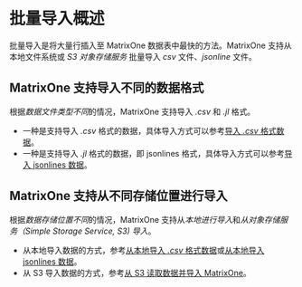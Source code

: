 # 批量导入概述

批量导入是将大量行插入至 MatrixOne 数据表中最快的方法。MatrixOne 支持从本地文件系统或 *S3 对象存储服务* 批量导入 *csv* 文件、*jsonline* 文件。

## MatrixOne 支持导入不同的数据格式

根据*数据文件类型不同*的情况，MatrixOne 支持导入 *.csv* 和 *.jl* 格式。

- 一种是支持导入 *.csv* 格式的数据，具体导入方式可以参考[导入 *.csv* 格式数据](load-csv.md)。
- 一种是支持导入 *.jl* 格式的数据，即 jsonlines 格式，具体导入方式可以参考[导入 jsonlines 数据](load-jsonline.md)。

## MatrixOne 支持从不同存储位置进行导入

根据*数据存储位置不同*的情况，MatrixOne 支持从*本地进行导入*和*从对象存储服务（Simple Storage Service, S3) 导入*。

- 从本地导入数据的方式，参考[从本地导入 *.csv* 格式数据](load-csv.md)或[从本地导入 jsonlines 数据](load-jsonline.md)。
- 从 S3 导入数据的方式，参考[从 S3 读取数据并导入 MatrixOne](load-s3.md)。
